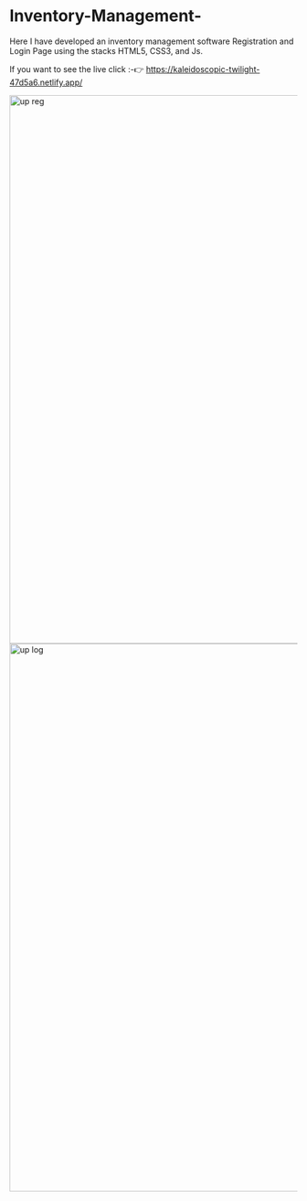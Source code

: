 # Inventory-Management-
Here I have developed an inventory management software Registration and Login Page using the stacks HTML5, CSS3, and Js.

If you want to see the live click :-👉
https://kaleidoscopic-twilight-47d5a6.netlify.app/


<img width="960" alt="up reg" src="https://user-images.githubusercontent.com/66730123/226833302-be587897-873c-4cf5-888f-d2b56ab81125.png">


<img width="959" alt="up log" src="https://user-images.githubusercontent.com/66730123/226833361-da7cbeef-9faa-4a29-9bce-0fc417f1c597.png">








